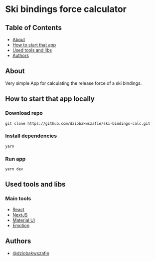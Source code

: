 # Ski bindings force calculator

## Table of Contents

- [About](#about)
- [How to start that app](#start)
- [Used tools and libs](#tools)
- [Authors](#authors)

## About <a name = "about"></a>

Very simple App for calculating the release force of a ski bindings.

## How to start that app locally <a name = "start"></a>

### Download repo

```
git clone https://github.com/dziobakwszafie/ski-bindings-calc.git
```

### Install dependencies

```
yarn
```

### Run app

```
yarn dev
```

## Used tools and libs <a name = "tools"></a>

### Main tools

- [React](https://reactjs.org/)
- [NextJS](https://nextjs.org/)
- [Material UI](https://mui.com/)
- [Emotion](https://emotion.sh/)

## Authors <a name = "authors"></a>

- [@dziobakwszafie](https://github.com/dziobakwszafie)
